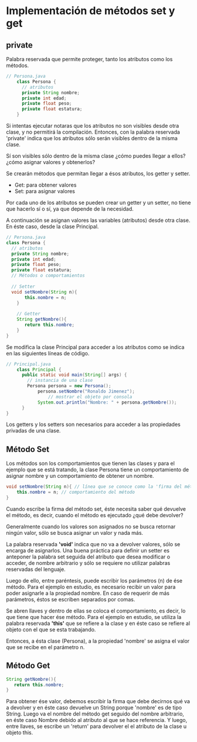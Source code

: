 # Implementación de métodos set y get
## private
Palabra reservada que permite proteger, tanto los atributos como los métodos.
```java
// Persona.java
	class Persona {
	  // atributos
	  private String nombre;
	  private int edad;
	  private float peso;
	  private float estatura;
	}
```
Si intentas ejecutar notaras que los atributos no son visibles desde otra clase, y no permitirá la compilación. Entonces, con la palabra reservada 'private' indica que los atributos sólo serán visibles dentro de la misma clase.

Sí son visibles sólo dentro de la misma clase ¿cómo puedes llegar a ellos? ¿cómo asignar valores y obtenerlos?

Se crearán métodos que permitan llegar a ésos atributos, los getter y setter.

* Get: para obtener valores
* Set: para asignar valores

Por cada uno de los atributos se pueden crear un getter y un setter, no tiene que hacerlo sí o sí, ya que depende de la necesidad.

A continuación se asignan valores las variables (atributos) desde otra clase. En éste caso, desde la clase Principal.
```java
// Persona.java
class Persona {
  // atributos
  private String nombre;
  private int edad;
  private float peso;
  private float estatura;
  // Métodos o comportamientos
  
  // Setter
  void setNombre(String n){
	   this.nombre = n;
	}
	
	// Getter
	String getNombre(){
	   return this.nombre;
	}
}
```
Se modifica la clase Principal para acceder a los atributos como se indica en las siguientes líneas de código.

```java
// Principal.java
	class Principal {
	  public static void main(String[] args) {
	    // instancia de una clase
	    Persona persona = new Persona();
			persona.setNombre("Ronaldo Jimenez");	
		        // mostrar el objeto por consola
			System.out.println("Nombre: " + persona.getNombre());
	  }
}
```
Los getters y los setters son necesarios para acceder a las propiedades privadas de una clase.

## Método Set
Los métodos son los comportamientos que tienen las clases y para el ejemplo que se está tratando, la clase Persona tiene un comportamiento de asignar nombre y un comportamiento de obtener un nombre.
```java
void setNombre(String n){ // línea que se conoce como la 'firma del método'
    this.nombre = n; // comportamiento del método
}
```
Cuando escribe la firma del método set, éste necesita saber qué devuelve el método, es decir, cuando el método es ejecutado ¿qué debe devolver?

Generalmente cuando los valores son asignados no se busca retornar ningún valor, sólo se busca asignar un valor y nada más.

La palabra reservada **'void'** indica que no va a devolver valores, sólo se encarga de asignarlos. Una buena práctica para definir un setter es anteponer la palabra set seguida del atributo que desea modificar o acceder, de nombre arbitrario y sólo se requiere no utilizar palabras reservadas del lenguaje.

Luego de ello, entre paréntesis, puede escribir los parámetros (n) de ése método. Para el ejemplo en estudio, es necesario recibir un valor para poder asignarle a la propiedad nombre. En caso de requerir de más parámetros, éstos se escriben separados por comas.

Se abren llaves y dentro de ellas se coloca el comportamiento, es decir, lo que tiene que hacer ése método. Para el ejemplo en estudio, se utiliza la palabra reservada **'this'** que se refiere a la clase y en éste caso se refiere al objeto con el que se esta trabajando.

Entonces, a ésta clase (Persona), a la propiedad 'nombre' se asigna el valor que se recibe en el parámetro n.

## Método Get
```java
String getNombre(){
   return this.nombre;
}
```
Para obtener ése valor, debemos escribir la firma que debe decirnos qué va a devolver y en éste caso devuelve un String porque 'nombre' es de tipo String. Luego va el nombre del método get seguido del nombre arbitrario, en éste caso Nombre debido al atributo al que se hace referencia. Y luego, entre llaves, se escribe un 'return' para devolver el el atributo de la clase u objeto this.
